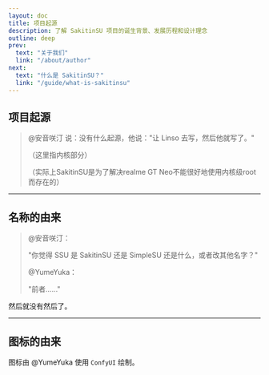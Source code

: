 ```yaml
---
layout: doc
title: 项目起源
description: 了解 SakitinSU 项目的诞生背景、发展历程和设计理念
outline: deep
prev:
  text: "关于我们"
  link: "/about/author"
next:
  text: "什么是 SakitinSU？"
  link: "/guide/what-is-sakitinsu"
---
```


## 项目起源

> @安音咲汀 说：没有什么起源，他说："让 Linso 去写，然后他就写了。"
>
> （这里指内核部分）
>
> （实际上SakitinSU是为了解决realme GT Neo不能很好地使用内核级root而存在的）

---

## 名称的由来

> @安音咲汀：
>
> "你觉得 SSU 是 SakitinSU 还是 SimpleSU 还是什么，或者改其他名字？"
>
> @YumeYuka：
>
> "前者……"

然后就没有然后了。

---

## 图标的由来

图标由 @YumeYuka 使用 `ConfyUI` 绘制。
